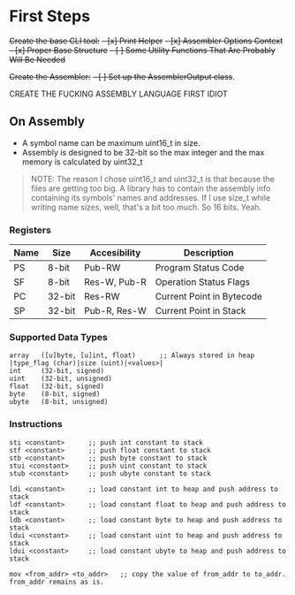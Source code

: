 # First Steps

~~Create the base CLI tool:~~ 
~~- [x] Print Helper~~ 
~~- [x] Assembler Options Context~~ 
~~- [x] Proper Base Structure~~ 
~~- [ ] Some Utility Functions That Are Probably Will Be Needed~~ 

~~Create the Assembler:~~ 
~~- [ ] Set up the AssemblerOutput class~~.

CREATE THE FUCKING ASSEMBLY LANGUAGE FIRST IDIOT

## On Assembly

- A symbol name can be maximum uint16_t in size.
- Assembly is designed to be 32-bit so the max integer and the max memory is calculated by uint32_t

> NOTE: 
>   The reason I chose uint16_t and uint32_t is that because the files are getting too big.
>   A library has to contain the assembly info containing its symbols' names and addresses.
>   If I use size_t while writing name sizes, well, that's a bit too much. So 16 bits. Yeah.

### Registers

| Name | Size   | Accesibility | Description               |
|------|--------|--------------|---------------------------|
| PS   | 8-bit  | Pub-RW       | Program Status Code       |
| SF   | 8-bit  | Res-W, Pub-R | Operation Status Flags    |
| PC   | 32-bit | Res-RW       | Current Point in Bytecode |
| SP   | 32-bit | Pub-R, Res-W | Current Point in Stack    |

### Supported Data Types

```
array   ([u]byte, [u]int, float)      ;; Always stored in heap |type_flag (char)|size (uint)|<values>|
int     (32-bit, signed)
uint    (32-bit, unsigned)
float   (32-bit, signed)
byte    (8-bit, signed)
ubyte   (8-bit, unsigned)
```

### Instructions

```
sti <constant>      ;; push int constant to stack
stf <constant>      ;; push float constant to stack
stb <constant>      ;; push byte constant to stack
stui <constant>     ;; push uint constant to stack
stub <constant>     ;; push ubyte constant to stack

ldi <constant>      ;; load constant int to heap and push address to stack 
ldf <constant>      ;; load constant float to heap and push address to stack 
ldb <constant>      ;; load constant byte to heap and push address to stack 
ldui <constant>     ;; load constant uint to heap and push address to stack 
ldui <constant>     ;; load constant ubyte to heap and push address to stack 

mov <from_addr> <to_addr>   ;; copy the value of from_addr to to_addr. from_addr remains as is.
```
